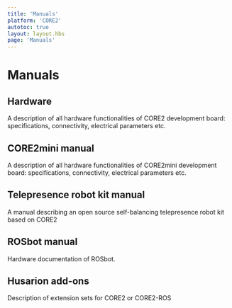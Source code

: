 ```yaml
---
title: 'Manuals'
platform: 'CORE2'
autotoc: true
layout: layout.hbs
page: 'Manuals'
---
```


# Manuals #

## Hardware ##

A description of all hardware functionalities of CORE2 development board: specifications, connectivity, electrical parameters etc.

## CORE2mini manual ##

A description of all hardware functionalities of CORE2mini development board: specifications, connectivity, electrical parameters etc.

## Telepresence robot kit manual ##

A manual describing an open source self-balancing telepresence robot kit based on CORE2


## ROSbot manual ##

Hardware documentation of ROSbot.

## Husarion add-ons ##

Description of extension sets for CORE2 or CORE2-ROS
